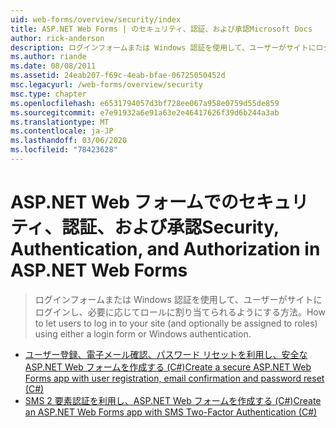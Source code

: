 ```yaml
---
uid: web-forms/overview/security/index
title: ASP.NET Web Forms | のセキュリティ、認証、および承認Microsoft Docs
author: rick-anderson
description: ログインフォームまたは Windows 認証を使用して、ユーザーがサイトにログインし、必要に応じてロールに割り当てられるようにする方法。
ms.author: riande
ms.date: 08/08/2011
ms.assetid: 24eab207-f69c-4eab-bfae-06725050452d
msc.legacyurl: /web-forms/overview/security
msc.type: chapter
ms.openlocfilehash: e6531794057d3bf728ee067a958e0759d55de859
ms.sourcegitcommit: e7e91932a6e91a63e2e46417626f39d6b244a3ab
ms.translationtype: MT
ms.contentlocale: ja-JP
ms.lasthandoff: 03/06/2020
ms.locfileid: "78423628"
---
```

# <a name="security-authentication-and-authorization-in-aspnet-web-forms"></a><span data-ttu-id="24f72-103">ASP.NET Web フォームでのセキュリティ、認証、および承認</span><span class="sxs-lookup"><span data-stu-id="24f72-103">Security, Authentication, and Authorization in ASP.NET Web Forms</span></span>

> <span data-ttu-id="24f72-104">ログインフォームまたは Windows 認証を使用して、ユーザーがサイトにログインし、必要に応じてロールに割り当てられるようにする方法。</span><span class="sxs-lookup"><span data-stu-id="24f72-104">How to let users to log in to your site (and optionally be assigned to roles) using either a login form or Windows authentication.</span></span>

- [<span data-ttu-id="24f72-105">ユーザー登録、電子メール確認、パスワード リセットを利用し、安全な ASP.NET Web フォームを作成する (C#)</span><span class="sxs-lookup"><span data-stu-id="24f72-105">Create a secure ASP.NET Web Forms app with user registration, email confirmation and password reset (C#)</span></span>](create-a-secure-aspnet-web-forms-app-with-user-registration-email-confirmation-and-password-reset.md)
- [<span data-ttu-id="24f72-106">SMS 2 要素認証を利用し、ASP.NET Web フォームを作成する (C#)</span><span class="sxs-lookup"><span data-stu-id="24f72-106">Create an ASP.NET Web Forms app with SMS Two-Factor Authentication (C#)</span></span>](create-an-aspnet-web-forms-app-with-sms-two-factor-authentication.md)
